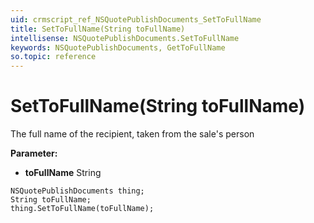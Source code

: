 ```yaml
---
uid: crmscript_ref_NSQuotePublishDocuments_SetToFullName
title: SetToFullName(String toFullName)
intellisense: NSQuotePublishDocuments.SetToFullName
keywords: NSQuotePublishDocuments, GetToFullName
so.topic: reference
---
```


# SetToFullName(String toFullName)

The full name of the recipient, taken from the sale's person

**Parameter:** 
* **toFullName** String

```crmscript
NSQuotePublishDocuments thing;
String toFullName;
thing.SetToFullName(toFullName);
```


